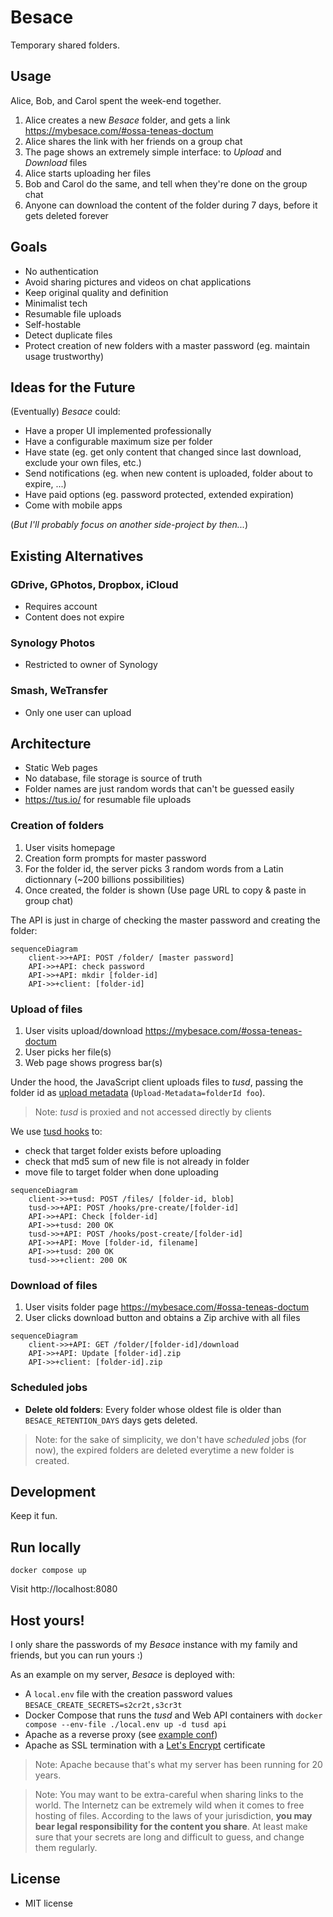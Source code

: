 # Besace

Temporary shared folders.

## Usage

Alice, Bob, and Carol spent the week-end together.

1. Alice creates a new *Besace* folder, and gets a link https://mybesace.com/#ossa-teneas-doctum
2. Alice shares the link with her friends on a group chat
3. The page shows an extremely simple interface: to *Upload* and *Download* files
4. Alice starts uploading her files
5. Bob and Carol do the same, and tell when they're done on the group chat
6. Anyone can download the content of the folder during 7 days, before it gets deleted forever

## Goals

- No authentication
- Avoid sharing pictures and videos on chat applications
- Keep original quality and definition
- Minimalist tech
- Resumable file uploads
- Self-hostable
- Detect duplicate files
- Protect creation of new folders with a master password (eg. maintain usage trustworthy)

## Ideas for the Future

(Eventually) *Besace* could:

- Have a proper UI implemented professionally
- Have a configurable maximum size per folder
- Have state (eg. get only content that changed since last download, exclude your own files, etc.)
- Send notifications (eg. when new content is uploaded, folder about to expire, ...)
- Have paid options (eg. password protected, extended expiration)
- Come with mobile apps

(*But I'll probably focus on another side-project by then...*)

## Existing Alternatives

### GDrive, GPhotos, Dropbox, iCloud

- Requires account
- Content does not expire

### Synology Photos

- Restricted to owner of Synology

### Smash, WeTransfer

- Only one user can upload

## Architecture

* Static Web pages
* No database, file storage is source of truth
* Folder names are just random words that can't be guessed easily
* https://tus.io/ for resumable file uploads

### Creation of folders

1. User visits homepage
2. Creation form prompts for master password
3. For the folder id, the server picks 3 random words from a Latin dictionnary (~200 billions possibilities)
4. Once created, the folder is shown (Use page URL to copy & paste in group chat)


The API is just in charge of checking the master password and creating the folder:

```mermaid
sequenceDiagram
    client->>+API: POST /folder/ [master password]
    API->>+API: check password
    API->>+API: mkdir [folder-id]
    API->>+client: [folder-id]
```

### Upload of files

1. User visits upload/download https://mybesace.com/#ossa-teneas-doctum
2. User picks her file(s)
3. Web page shows progress bar(s)

Under the hood, the JavaScript client uploads files to *tusd*, passing the folder id as [upload metadata](https://tus.io/protocols/resumable-upload#upload-metadata) (`Upload-Metadata=folderId foo`).

> Note: *tusd* is proxied and not accessed directly by clients

We use [tusd hooks](https://github.com/tus/tusd/blob/main/docs/hooks.md) to:

- check that target folder exists before uploading
- check that md5 sum of new file is not already in folder
- move file to target folder when done uploading

```mermaid
sequenceDiagram
    client->>+tusd: POST /files/ [folder-id, blob]
    tusd->>+API: POST /hooks/pre-create/[folder-id]
    API->>+API: Check [folder-id]
    API->>+tusd: 200 OK
    tusd->>+API: POST /hooks/post-create/[folder-id]
    API->>+API: Move [folder-id, filename]
    API->>+tusd: 200 OK
    tusd->>+client: 200 OK
```

### Download of files

1. User visits folder page https://mybesace.com/#ossa-teneas-doctum
2. User clicks download button and obtains a Zip archive with all files

```mermaid
sequenceDiagram
    client->>+API: GET /folder/[folder-id]/download
    API->>+API: Update [folder-id].zip
    API->>+client: [folder-id].zip
```

### Scheduled jobs

* **Delete old folders**: Every folder whose oldest file is older than `BESACE_RETENTION_DAYS` days gets deleted.

> Note: for the sake of simplicity, we don't have *scheduled* jobs (for now), the expired folders are deleted everytime a new folder is created.

## Development

Keep it fun.

## Run locally

```
docker compose up
```

Visit http://localhost:8080

## Host yours!

I only share the passwords of my *Besace* instance with my family and friends, but you can run yours :)

As an example on my server, *Besace* is deployed with:

* A `local.env` file with the creation password values `BESACE_CREATE_SECRETS=s2cr2t,s3cr3t`
* Docker Compose that runs the *tusd* and Web API containers with `docker compose --env-file ./local.env up -d tusd api`
* Apache as a reverse proxy (see [example conf](config/apache2.conf))
* Apache as SSL termination with a [Let's Encrypt](https://letsencrypt.org) certificate

> Note: Apache because that's what my server has been running for 20 years.

> Note: You may want to be extra-careful when sharing links to the world. The Internetz can be extremely wild when it comes to free hosting of files. According to the laws of your jurisdiction, **you may bear legal responsibility for the content you share**. At least make sure that your secrets are long and difficult to guess, and change them regularly.

## License

- MIT license
